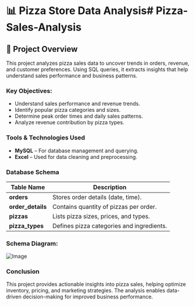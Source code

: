 # 📊 Pizza Store Data Analysis# Pizza-Sales-Analysis

## 📜 Project Overview
This project analyzes pizza sales data to uncover trends in orders, revenue, and customer preferences. Using SQL queries, it extracts insights that help understand sales performance and business patterns.

### Key Objectives:
- Understand sales performance and revenue trends.
- Identify popular pizza categories and sizes.
- Determine peak order times and daily sales patterns.
- Analyze revenue contribution by pizza types.

### Tools & Technologies Used
- **MySQL** – For database management and querying.
- **Excel** – Used for data cleaning and preprocessing.
  
### Database Schema
| Table Name     | Description |
|---------------|------------|
| **orders** | Stores order details (date, time). |
| **order_details** | Contains quantity of pizzas per order. |
| **pizzas** | Lists pizza sizes, prices, and types. |
| **pizza_types** | Defines pizza categories and ingredients. |

### Schema Diagram:
![Image](https://github.com/user-attachments/assets/0952f39c-c8cf-47cd-8e81-88feed5f585a)

### Conclusion
This project provides actionable insights into pizza sales, helping optimize inventory, pricing, and marketing strategies. The analysis enables data-driven decision-making for improved business performance.



